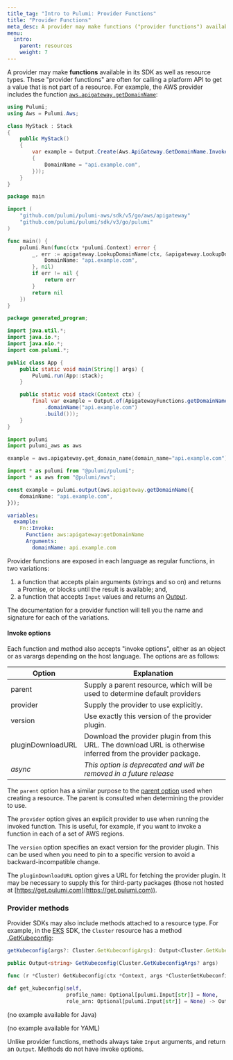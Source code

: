 ```yaml
---
title_tag: "Intro to Pulumi: Provider Functions"
title: "Provider Functions"
meta_desc: A provider may make functions ("provider functions") available in its SDK as well as resource types. Learn how these provider functions work in this guide.
menu:
  intro:
    parent: resources
    weight: 7
---
```


A provider may make **functions** available in its SDK as well as resource types. These "provider functions" are often for calling a platform API to get a value that is not part of a resource. For example, the AWS provider includes the function [`aws.apigateway.getDomainName`](https://www.pulumi.com/registry/packages/aws/api-docs/apigateway/getdomainname/):

<div><pulumi-examples>
<div><pulumi-chooser type="language" options="typescript,python,go,csharp,java,yaml"></pulumi-chooser></div>
<div>
<pulumi-choosable type="language" values="csharp">

```csharp
using Pulumi;
using Aws = Pulumi.Aws;

class MyStack : Stack
{
    public MyStack()
    {
        var example = Output.Create(Aws.ApiGateway.GetDomainName.InvokeAsync(new Aws.ApiGateway.GetDomainNameArgs
        {
            DomainName = "api.example.com",
        }));
    }
}
```

</pulumi-choosable>
</div>
<div>
<pulumi-choosable type="language" values="go">

```go
package main

import (
	"github.com/pulumi/pulumi-aws/sdk/v5/go/aws/apigateway"
	"github.com/pulumi/pulumi/sdk/v3/go/pulumi"
)

func main() {
	pulumi.Run(func(ctx *pulumi.Context) error {
		_, err := apigateway.LookupDomainName(ctx, &apigateway.LookupDomainNameArgs{
			DomainName: "api.example.com",
		}, nil)
		if err != nil {
			return err
		}
		return nil
	})
}
```

</pulumi-choosable>
</div>
<div>
<pulumi-choosable type="language" values="java">

```java
package generated_program;

import java.util.*;
import java.io.*;
import java.nio.*;
import com.pulumi.*;

public class App {
    public static void main(String[] args) {
        Pulumi.run(App::stack);
    }

    public static void stack(Context ctx) {
        final var example = Output.of(ApigatewayFunctions.getDomainName(GetDomainNameArgs.builder()
            .domainName("api.example.com")
            .build()));
    }
}
```

</pulumi-choosable>
</div>
<div>
<pulumi-choosable type="language" values="python">

```python
import pulumi
import pulumi_aws as aws

example = aws.apigateway.get_domain_name(domain_name="api.example.com")
```

</pulumi-choosable>
</div>
<div>
<pulumi-choosable type="language" values="typescript">

```typescript
import * as pulumi from "@pulumi/pulumi";
import * as aws from "@pulumi/aws";

const example = pulumi.output(aws.apigateway.getDomainName({
    domainName: "api.example.com",
}));
```

</pulumi-choosable>
</div>
<div>
<pulumi-choosable type="language" values="yaml">

```yaml
variables:
  example:
    Fn::Invoke:
      Function: aws:apigateway:getDomainName
      Arguments:
        domainName: api.example.com
```

</pulumi-choosable>
</div>
</pulumi-examples></div>

Provider functions are exposed in each language as regular functions, in two variations:

 1. a function that accepts plain arguments (strings and so on) and returns a Promise, or blocks until the result is available; and,
 2. a function that accepts `Input` values and returns an [Output](/docs/intro/concepts/inputs-outputs/).

The documentation for a provider function will tell you the name and signature for each of the variations.

#### Invoke options

Each function and method also accepts "invoke options", either as an object or as varargs depending on the host language. The options are as follows:

| Option | Explanation                                                  |
|--------|--------------------------------------------------------------|
| parent | Supply a parent resource, which will be used to determine default providers |
| provider | Supply the provider to use explicitly. |
| version | Use exactly this version of the provider plugin. |
| pluginDownloadURL | Download the provider plugin from this URL. The download URL is otherwise inferred from the provider package. |
| _async_ | _This option is deprecated and will be removed in a future release_ |

The `parent` option has a similar purpose to the [parent option](/docs/intro/concepts/resources/options/parent/) used when creating a resource. The parent is consulted when determining the provider to use.

The `provider` option gives an explicit provider to use when running the invoked function. This is useful, for example, if you want to invoke a function in each of a set of AWS regions.

The `version` option specifies an exact version for the provider plugin. This can be used when you need to pin to a specific version to avoid a backward-incompatible change.

The `pluginDownloadURL` option gives a URL for fetching the provider plugin. It may be necessary to supply this for third-party packages (those not hosted at [https://get.pulumi.com](https://get.pulumi.com)).

### Provider methods

Provider SDKs may also include methods attached to a resource type. For example, in the [EKS](https://www.pulumi.com/registry/packages/eks/api-docs/) SDK, the `Cluster` resource has a method [.GetKubeconfig](https://www.pulumi.com/registry/packages/eks/api-docs/cluster/#method_GetKubeconfig):

<div><pulumi-examples>
<div><pulumi-chooser type="language" options="typescript,python,go,csharp,java,yaml"></pulumi-chooser></div>
<div>
<pulumi-choosable type="language" values="typescript">

```typescript
getKubeconfig(args?: Cluster.GetKubeconfigArgs): Output<Cluster.GetKubeconfigResult>
```

</pulumi-choosable>
</div>
<div>
<pulumi-choosable type="language" values="csharp">

```csharp
public Output<string> GetKubeconfig(Cluster.GetKubeconfigArgs? args)
```

</pulumi-choosable>
</div>
<div>
<pulumi-choosable type="language" values="go">

```go
func (r *Cluster) GetKubeconfig(ctx *Context, args *ClusterGetKubeconfigArgs) (pulumi.StringOutput, error)
```

</pulumi-choosable>
</div>
<div>
<pulumi-choosable type="language" values="python">

```python
def get_kubeconfig(self,
                   profile_name: Optional[pulumi.Input[str]] = None,
                   role_arn: Optional[pulumi.Input[str]] = None) -> Output[str]
```

</pulumi-choosable>
</div>
<div>
<pulumi-choosable type="language" values="java">

(no example available for Java)

</pulumi-choosable>
</div>
<div>
<pulumi-choosable type="language" values="yaml">

(no example available for YAML)

</pulumi-choosable>
</div>

</pulumi-examples></div>

Unlike provider functions, methods always take `Input` arguments, and return an `Output`. Methods do not have invoke options.
